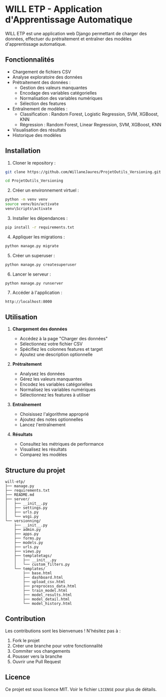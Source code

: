 # WILL ETP - Application d'Apprentissage Automatique

WILL ETP est une application web Django permettant de charger des données, effectuer du prétraitement et entraîner des modèles d'apprentissage automatique.

## Fonctionnalités

- Chargement de fichiers CSV
- Analyse exploratoire des données
- Prétraitement des données :
  - Gestion des valeurs manquantes
  - Encodage des variables catégorielles
  - Normalisation des variables numériques
  - Sélection des features
- Entraînement de modèles :
  - Classification : Random Forest, Logistic Regression, SVM, XGBoost, KNN
  - Régression : Random Forest, Linear Regression, SVM, XGBoost, KNN
- Visualisation des résultats
- Historique des modèles

## Installation

1. Cloner le repository :
```bash
git clone https://github.com/WillaneJaures/ProjetOutils_Versioning.git
```
```bash
cd ProjetOutils_Versioning
```

2. Créer un environnement virtuel :
```bash
python -m venv venv
source venv/bin/activate
venv\Scripts\activate
```

3. Installer les dépendances :
```bash
pip install -r requirements.txt
```

4. Appliquer les migrations :
```bash
python manage.py migrate
```

5. Créer un superuser :
```bash
python manage.py createsuperuser
```

6. Lancer le serveur :
```bash
python manage.py runserver
```

7. Accéder à l'application :
```
http://localhost:8000
```

## Utilisation

1. **Chargement des données**
   - Accédez à la page "Charger des données"
   - Sélectionnez votre fichier CSV
   - Spécifiez les colonnes features et target
   - Ajoutez une description optionnelle

2. **Prétraitement**
   - Analysez les données
   - Gérez les valeurs manquantes
   - Encodez les variables catégorielles
   - Normalisez les variables numériques
   - Sélectionnez les features à utiliser

3. **Entraînement**
   - Choisissez l'algorithme approprié
   - Ajoutez des notes optionnelles
   - Lancez l'entraînement

4. **Résultats**
   - Consultez les métriques de performance
   - Visualisez les résultats
   - Comparez les modèles

## Structure du projet

```
will-etp/
├── manage.py
├── requirements.txt
├── README.md
├── server/
│   ├── __init__.py
│   ├── settings.py
│   ├── urls.py
│   └── wsgi.py
└── versionning/
    ├── __init__.py
    ├── admin.py
    ├── apps.py
    ├── forms.py
    ├── models.py
    ├── urls.py
    ├── views.py
    ├── templatetags/
    │   ├── __init__.py
    │   └── custom_filters.py
    └── templates/
        ├── base.html
        ├── dashboard.html
        ├── upload_csv.html
        ├── preprocess_data.html
        ├── train_model.html
        ├── model_results.html
        ├── model_detail.html
        └── model_history.html
```

## Contribution

Les contributions sont les bienvenues ! N'hésitez pas à :

1. Fork le projet
2. Créer une branche pour votre fonctionnalité
3. Commiter vos changements
4. Pousser vers la branche
5. Ouvrir une Pull Request

## Licence

Ce projet est sous licence MIT. Voir le fichier `LICENSE` pour plus de détails.
